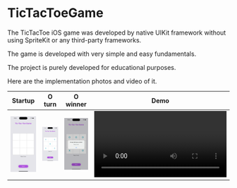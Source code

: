 # TicTacToeGame


The TicTacToe iOS game was developed by native UIKit framework without using SpriteKit or any third-party frameworks.

The game is developed with very simple and easy fundamentals.

The project is purely developed for educational purposes.

Here are the implementation photos and video of it.


Startup                    | O turn                    | O winner                  |  Demo
:-------------------------:|:-------------------------:|:-------------------------:|:-------------------------:
![](https://github.com/kishanbarmawala/TicTacToeGame/blob/main/Screenshots/demo-ss-1.png)  |  ![](https://github.com/kishanbarmawala/TicTacToeGame/blob/main/Screenshots/demo-ss-2.png)  |  ![](https://github.com/kishanbarmawala/TicTacToeGame/blob/main/Screenshots/demo-ss-3.png)  |  ![](https://github.com/kishanbarmawala/TicTacToeGame/blob/main/Screenshots/demo-video.mp4)
